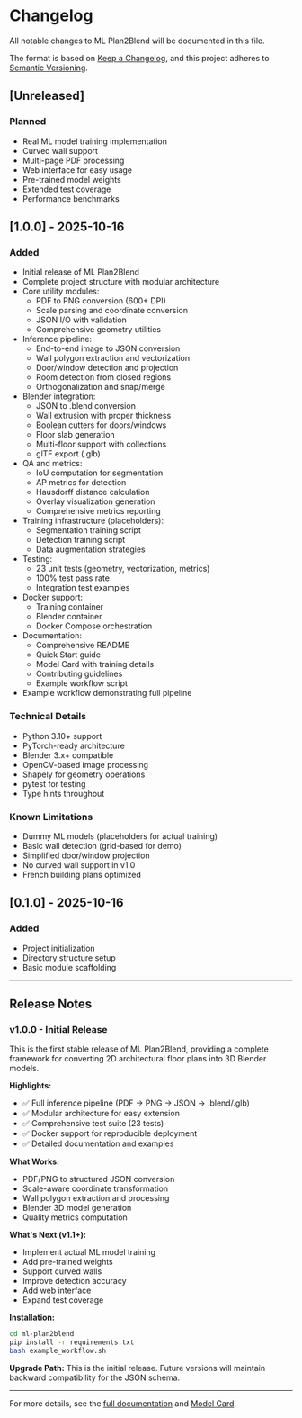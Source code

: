 # Changelog

All notable changes to ML Plan2Blend will be documented in this file.

The format is based on [Keep a Changelog](https://keepachangelog.com/en/1.0.0/),
and this project adheres to [Semantic Versioning](https://semver.org/spec/v2.0.0.html).

## [Unreleased]

### Planned
- Real ML model training implementation
- Curved wall support
- Multi-page PDF processing
- Web interface for easy usage
- Pre-trained model weights
- Extended test coverage
- Performance benchmarks

## [1.0.0] - 2025-10-16

### Added
- Initial release of ML Plan2Blend
- Complete project structure with modular architecture
- Core utility modules:
  - PDF to PNG conversion (600+ DPI)
  - Scale parsing and coordinate conversion
  - JSON I/O with validation
  - Comprehensive geometry utilities
- Inference pipeline:
  - End-to-end image to JSON conversion
  - Wall polygon extraction and vectorization
  - Door/window detection and projection
  - Room detection from closed regions
  - Orthogonalization and snap/merge
- Blender integration:
  - JSON to .blend conversion
  - Wall extrusion with proper thickness
  - Boolean cutters for doors/windows
  - Floor slab generation
  - Multi-floor support with collections
  - glTF export (.glb)
- QA and metrics:
  - IoU computation for segmentation
  - AP metrics for detection
  - Hausdorff distance calculation
  - Overlay visualization generation
  - Comprehensive metrics reporting
- Training infrastructure (placeholders):
  - Segmentation training script
  - Detection training script
  - Data augmentation strategies
- Testing:
  - 23 unit tests (geometry, vectorization, metrics)
  - 100% test pass rate
  - Integration test examples
- Docker support:
  - Training container
  - Blender container
  - Docker Compose orchestration
- Documentation:
  - Comprehensive README
  - Quick Start guide
  - Model Card with training details
  - Contributing guidelines
  - Example workflow script
- Example workflow demonstrating full pipeline

### Technical Details
- Python 3.10+ support
- PyTorch-ready architecture
- Blender 3.x+ compatible
- OpenCV-based image processing
- Shapely for geometry operations
- pytest for testing
- Type hints throughout

### Known Limitations
- Dummy ML models (placeholders for actual training)
- Basic wall detection (grid-based for demo)
- Simplified door/window projection
- No curved wall support in v1.0
- French building plans optimized

## [0.1.0] - 2025-10-16

### Added
- Project initialization
- Directory structure setup
- Basic module scaffolding

---

## Release Notes

### v1.0.0 - Initial Release

This is the first stable release of ML Plan2Blend, providing a complete framework for converting 2D architectural floor plans into 3D Blender models.

**Highlights:**
- ✅ Full inference pipeline (PDF → PNG → JSON → .blend/.glb)
- ✅ Modular architecture for easy extension
- ✅ Comprehensive test suite (23 tests)
- ✅ Docker support for reproducible deployment
- ✅ Detailed documentation and examples

**What Works:**
- PDF/PNG to structured JSON conversion
- Scale-aware coordinate transformation
- Wall polygon extraction and processing
- Blender 3D model generation
- Quality metrics computation

**What's Next (v1.1+):**
- Implement actual ML model training
- Add pre-trained weights
- Support curved walls
- Improve detection accuracy
- Add web interface
- Expand test coverage

**Installation:**
```bash
cd ml-plan2blend
pip install -r requirements.txt
bash example_workflow.sh
```

**Upgrade Path:**
This is the initial release. Future versions will maintain backward compatibility for the JSON schema.

---

For more details, see the [full documentation](README.md) and [Model Card](MODEL_CARD.md).
